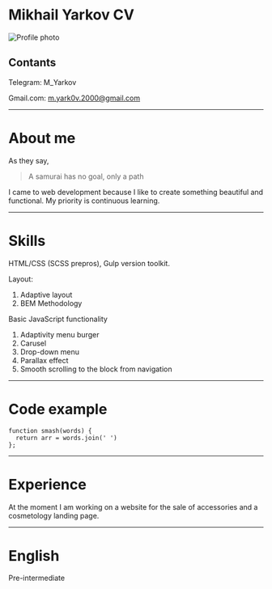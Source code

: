 # Mikhail Yarkov CV

![Profile photo](https://user-images.githubusercontent.com/89584875/159548954-8fcc0306-4d64-4422-8016-5e882ec4a895.png)

## Contants

Telegram: M_Yarkov  

Gmail.com: m.yark0v.2000@gmail.com

***

# About me

As they say,
> A samurai has no goal, only a path

I came to web development because I like to create something beautiful and functional. My priority is continuous learning.

***

# Skills

HTML/CSS (SCSS prepros), Gulp version toolkit.

Layout:  

1. Adaptive layout
2. BEM Methodology

Basic JavaScript functionality

1. Adaptivity menu burger
2. Carusel
3. Drop-down menu
4. Parallax effect
5. Smooth scrolling to the block from navigation

***

# Code example

```
function smash(words) {
  return arr = words.join(' ')
};
```

***

# Experience

At the moment I am working on a website for the sale of accessories and a cosmetology landing page.

***

# English

Pre-intermediate
